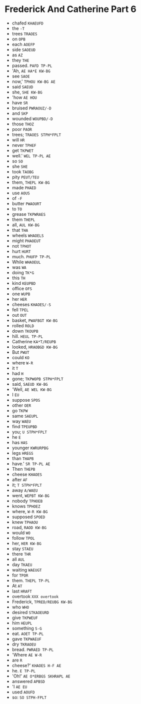 # Frederick And Catherine Part 6

* chafed `KHAEUFD`
* the `-T`
* trees `TRAOES`
* on `OPB`
* each `AOEFP`
* side `SAOEUD`
* as `AZ`
* they `THE`
* passed. `PAFD TP-PL`
* 'Ah, `AE HA*E KW-BG`
* see `SAOE`
* now,' `TPHOU KW-BG AE`
* said `SAEUD`
* she, `SHE KW-BG`
* 'how `AE HOU`
* have `SR`
* bruised `PWRAOUZ/-D`
* and `SKP`
* wounded `WOUPBD/-D`
* those `THOZ`
* poor `PAOR`
* trees; `TRAOES STPH*FPLT`
* will `HR`
* never `TPHEF`
* get `TKPWET`
* well.' `WEL TP-PL AE`
* so `SO`
* she `SHE`
* took `TAOBG`
* pity `PEUT/TEU`
* them, `THEPL KW-BG`
* made `PHAED`
* use `AOUS`
* of `-F`
* butter `PWAOURT`
* to `TO`
* grease `TKPWRAES`
* them `THEPL`
* all, `AUL KW-BG`
* that `THA`
* wheels `WHAOELS`
* might `PHAOEUT`
* not `TPHOT`
* hurt `HURT`
* much. `PHUFP TP-PL`
* While `WHAOEUL`
* was `WA`
* doing `TK*G`
* this `TH`
* kind `KEUPBD`
* office `OFS`
* one `WUPB`
* her `HER`
* cheeses `KHAOES/-S`
* fell `TPEL`
* out `OUT`
* basket, `PWAFBGT KW-BG`
* rolled `ROLD`
* down `TKOUPB`
* hill. `HEUL TP-PL`
* Catherine `KA*T/REUPB`
* looked, `HRAOBGD KW-BG`
* But `PWUT`
* could `KO`
* where `W-R`
* it `T`
* had `H`
* gone; `TKPWOPB STPH*FPLT`
* said, `SAEUD KW-BG`
* 'Well, `AE WEL KW-BG`
* I `EU`
* suppose `SPOS`
* other `OER`
* go `TKPW`
* same `SAEUPL`
* way `WAEU`
* find `TPEUPBD`
* you; `U STPH*FPLT`
* he `E`
* has `HAS`
* younger `KWRURPBG`
* legs `HREGS`
* than `THAPB`
* have.' `SR TP-PL AE`
* Then `THEPB`
* cheese `KHAOES`
* after `AF`
* it; `T STPH*FPLT`
* away `A/WAEU`
* went, `WEPBT KW-BG`
* nobody `TPHOEB`
* knows `TPHOEZ`
* where, `W-R KW-BG`
* supposed `SPOED`
* knew `TPHAOU`
* road, `RAOD KW-BG`
* would `WO`
* follow `TPOL`
* her, `HER KW-BG`
* stay `STAEU`
* there `THR`
* all `AUL`
* day `TKAEU`
* waiting `WAEUGT`
* for `TPOR`
* them. `THEPL TP-PL`
* At `AT`
* last `HRAFT`
* overtook `XXX overtook`
* Frederick, `TPRED/REUBG KW-BG`
* who `WHO`
* desired `STKAOEURD`
* give `TKPWEUF`
* him `HEUPL`
* something `S-G`
* eat. `AOET TP-PL`
* gave `TKPWAEUF`
* dry `TKRAOEU`
* bread. `PWRAED TP-PL`
* 'Where `AE W-R`
* are `R`
* cheese?' `KHAOES H-F AE`
* he. `E TP-PL`
* 'Oh!' `AE O*ERBGS SKHRAPL AE`
* answered `APBSD`
* 'I `AE EU`
* used `AOUFD`
* so: `SO STPH-FPLT`

